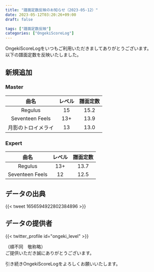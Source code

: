 ```yaml
---
title: "譜面定数反映のお知らせ（2023-05-12）"
date: 2023-05-12T03:20:26+09:00
draft: false

tags: ["譜面定数反映"]
categories: ["OngekiScoreLog"]
---
```


OngekiScoreLogをいつもご利用いただきましてありがとうございます。  
以下の譜面定数を反映いたしました。

<!--more-->

## 新規追加

<!-- ### Lunatic

| 曲名 | レベル | 譜面定数 |
|:-:|:-:|:-:| -->

### Master

| 曲名 | レベル | 譜面定数 |
|:-:|:-:|:-:|
| Regulus | 15 | 15.2 |
| Seventeen Feels | 13+ | 13.9 |
| 月影のトロイメライ | 13 | 13.0 |

### Expert

| 曲名 | レベル | 譜面定数 |
|:-:|:-:|:-:|
| Regulus | 13+ | 13.7 |
| Seventeen Feels | 12 | 12.5 |

## データの出典

{{< tweet 1656594922802384896 >}}

## データの提供者

{{< twitter_profile id="ongeki_level" >}}

（順不同　敬称略）  
ご提供いただき誠にありがとうございます。

引き続きOngekiScoreLogをよろしくお願いいたします。
